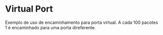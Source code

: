 # Virtual Port

Exemplo de uso de encaminhamento para porta virtual. A cada 100 pacotes
1 é encaminhado para uma porta direferente.
